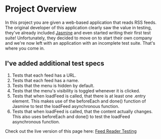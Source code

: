 
# Project Overview

In this project you are given a web-based application that reads RSS feeds. The original developer of this application clearly saw the value in testing, they've already included [Jasmine](http://jasmine.github.io/) and even started writing their first test suite! Unfortunately, they decided to move on to start their own company and we're now left with an application with an incomplete test suite. That's where you come in.


## I've added additional test specs

1. Tests that each feed has a URL.
2. Tests that each feed has a name.
3. Tests that the menu is hidden by default.
4. Tests that the menu's visibility is toggled whenever it is clicked.
5. Tests that when loadFeed is called, that there is at least one .entry element. This makes use of the beforeEach and done() function of Jasmine to test the loadFeed asynchronous function.
6. Tests that when loadFeed is called, that the content actually changes. This also uses beforeEach and done() to test the loadFeed asynchronous function.


Check out the live version of this page here: [Feed Reader Testing](http://jerrydy.github.io/feedreader-testing/)

